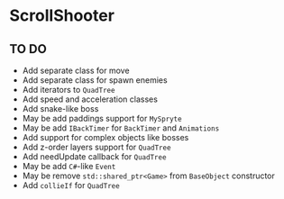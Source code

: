 # ScrollShooter

## TO DO
- Add separate class for move
- Add separate class for spawn enemies
- Add iterators to `QuadTree`
- Add speed and acceleration classes
- Add snake-like boss
- May be add paddings support for `MySpryte`
- May be add `IBackTimer` for `BackTimer` and `Animations`
- Add support for complex objects like bosses
- Add z-order layers support for `QuadTree`
- Add needUpdate callback for `QuadTree`
- May be add `C#`-like `Event`
- May be remove `std::shared_ptr<Game>` from `BaseObject` constructor
- Add `collieIf` for `QuadTree`